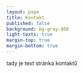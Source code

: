 ```yaml
---
layout: page
title: Kontakt
published: false
background: bg-gray-800
light-texts: true
margin-top: true
margin-bottom: true
---
```

tady je text stránka kontaktů
